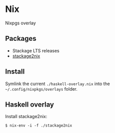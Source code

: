 # Nix

Nixpgs overlay

## Packages

- Stackage LTS releases
- [stackage2nix][]

## Install

Symlink the current `./haskell-overlay.nix` into the `~/.config/nixpkgs/overlays` folder.

## Haskell overlay

Install stackage2nix:

```
$ nix-env -i -f ./stackage2nix
```

[stackage2nix]: https://github.com/typeable/stackage2nix
